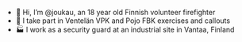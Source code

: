 - 👋 Hi, I’m @joukau, an 18 year old Finnish volunteer firefighter 
- 🚒 I take part in Ventelän VPK and Pojo FBK exercises and callouts
- 🏭 I work as a security guard at an industrial site in Vantaa, Finland

<!---
joukau/joukau is a ✨ special ✨ repository because its `README.md` (this file) appears on your GitHub profile.
You can click the Preview link to take a look at your changes.
--->
